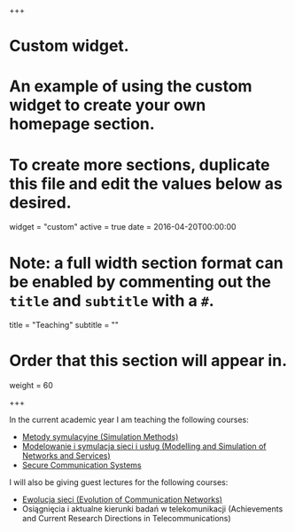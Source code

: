 +++
# Custom widget.
# An example of using the custom widget to create your own homepage section.
# To create more sections, duplicate this file and edit the values below as desired.
widget = "custom"
active = true
date = 2016-04-20T00:00:00

# Note: a full width section format can be enabled by commenting out the `title` and `subtitle` with a `#`.
title = "Teaching"
subtitle = ""

# Order that this section will appear in.
weight = 60

+++

In the current academic year I am teaching the following courses:

- [Metody symulacyjne (Simulation Methods)](https://upel.agh.edu.pl/wiet/course/view.php?id=523)
- [Modelowanie i symulacja sieci i usług (Modelling and Simulation of Networks and Services)](https://upel.agh.edu.pl/wiet/course/view.php?id=445)
- [Secure Communication Systems](http://kt.agh.edu.pl/~pacyna/lectures/secure_communications_systems.html)

I will also be giving guest lectures for the following courses:

- [Ewolucja sieci (Evolution of Communication Networks)](http://www.kt.agh.edu.pl/~brus/evolution_lectures.html)
- Osiągnięcia i aktualne kierunki badań w telekomunikacji (Achievements and Current Research Directions in Telecommunications)
